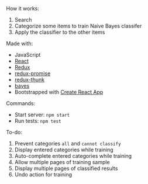 How it works:
1. Search
2. Categorize some items to train Naive Bayes classifer
3. Apply the classifier to the other items

Made with:
* JavaScript
* [React](https://facebook.github.io/react/)
* [Redux](http://redux.js.org)
* [redux-promise](https://github.com/acdlite/redux-promise)
* [redux-thunk](https://github.com/gaearon/redux-thunk)
* [bayes](https://github.com/ttezel/bayes)
* Bootstrapped with [Create React App](https://github.com/facebookincubator/create-react-app)

Commands:
* Start server: `npm start`
* Run tests: `npm test`

To-do:
1. Prevent categories `all` and `cannot classify`
2. Display entered categories while training
3. Auto-complete entered categories while training
4. Allow multiple pages of training sample
5. Display multiple pages of classified results
6. Undo action for training
